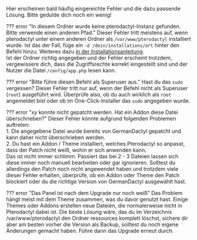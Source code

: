 Hier erscheinen bald häufig eingereichte Fehler und die dazu passende Lösung. Bitte gedulde dich noch ein wenig!

??? error "In diesem Ordner wurde keine pterodactyl-Instanz gefunden. Bitte verwende einen anderen Pfad."
    Dieser Fehler tritt meistens auf, wenn pterodactyl unter einem anderen Ordner als `/var/www/pterodactyl` installiert
    wurde. Ist das der Fall, füge ein `-d /dein/installations/ort` hinter den Befehl hinzu. Weiteres dazu 
    [in der Installationsanleitung](/installation/).   
    Ist der Ordner richtig angegeben und der Fehler erscheint trotzdem, vergewissere dich, dass die Zugriffsrechte
    korrekt eingestellt sind und der Nutzer die Datei `/config/app.php` lesen kann.

??? error "Bitte führe diesen Befehl als Superuser aus."
    Hast du das `sudo` vergessen? Dieser Fehler tritt nur auf, wenn der Befehl nicht als Superuser (`root`) ausgeführt
    wird. Überprüfe also, ob du auch wirklich als `root` angemeldet bist oder ob im One-Click-Installer das `sudo`
    angegeben wurde.

??? error "_xy_ konnte nicht gepatcht werden. Hat ein Addon diese Datei überschrieben?"
    Dieser Fehler könnte aufgrund folgenden Problemen auftreten:   
    1. Die angegebene Datei wurde bereits von GermanDactyl gepatcht und kann daher nicht überschrieben werden.   
    2. Du hast ein Addon / Theme installiert, welches Pterodactyl so anpasst, dass der Patch nicht weiß, wohin er sich
       anwenden kann.   
    Das ist nicht immer schlimm. Passiert das bei 2 - 3 Dateien lassen sich diese immer noch manuell bearbeiten oder
    gar ignorieren. Solltest du allerdings den Patch noch nicht angewendet haben und trotzdem viele dieser Fehler
    erhalten, überprüfe, ob ein Addon oder Theme den Patch blockiert oder du die richtige Version von GermanDactyl
    ausgewählt hast.
    
??? error "Das Panel ist nach dem Upgrade nur noch weiß"
    Das Problem hängt meist mit dem Theme zusammen, was du davor genutzt hast. Einige Themes oder Addons erstellen neue Dateien,
    die normalerweise nicht in Pterodactyl dabei ist. Die beste Lösung wäre, das du im Verzeichnis /var/www/pterodactyl 
    den Ordner ressources komplett löschst, sichere dir aber am besten vorher die Version als Backup, solltest du noch eigene
    Änderungen gemacht haben. Führe dann das Upgrade erneut durch.

